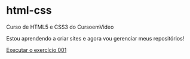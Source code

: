 # html-css
 Curso de HTML5 e CSS3 do CursoemVideo

 Estou aprendendo a criar sites e agora vou gerenciar meus repositórios!

 <a href= "https://shirocat2.github.io/html-css/exercicios/site-teste/index.html"> Executar o exercício 001 </a>
